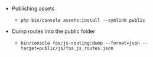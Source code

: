 
* Publishing assets
    * `php bin/console assets:install --symlink public`
    
* Dump routes into the public folder
    * `bin/console fos:js-routing:dump --format=json --target=public/js/fos_js_routes.json`
    
    
